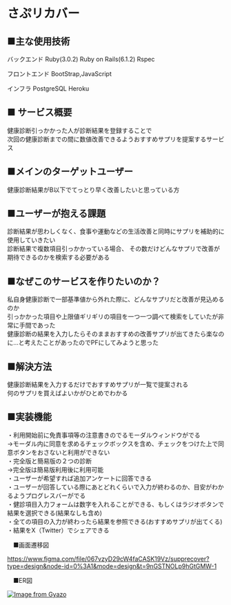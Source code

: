 # さぷリカバー


## ■主な使用技術
バックエンド
Ruby(3.0.2) Ruby on Rails(6.1.2) Rspec

フロントエンド
BootStrap,JavaScript

インフラ
PostgreSQL Heroku

## ■ サービス概要

健康診断引っかかった人が診断結果を登録することで  
次回の健康診断までの間に数値改善できるようおすすめサプリを提案するサービス

## ■メインのターゲットユーザー

健康診断結果がB以下でてっとり早く改善したいと思っている方

## ■ユーザーが抱える課題

診断結果が思わしくなく、食事や運動などの生活改善と同時にサプリを補助的に使用していきたい  
診断結果で複数項目引っかかっている場合、  その数だけどんなサプリで改善が期待できるのかを検索する必要がある

## ■なぜこのサービスを作りたいのか？
私自身健康診断で一部基準値から外れた際に、どんなサプリだと改善が見込めるのか  
引っかかった項目や上限値ギリギリの項目を一つ一つ調べて検索をしていたが非常に手間であった  
健康診断の結果を入力したらそのままおすすめの改善サプリが出てきたら楽なのに…と考えたことがあったのでPFにしてみようと思った

## ■解決方法

健康診断結果を入力するだけでおすすめサプリが一覧で提案される  
何のサプリを買えばよいかがひとめでわかる

## ■実装機能

・利用開始前に免責事項等の注意書きのでるモーダルウィンドウがでる  
→モーダル内に同意を求めるチェックボックスを含め、チェックをつけた上で同意ボタンをおさないと利用ができない  
・完全版と簡易版の２つの診断  
→完全版は簡易版利用後に利用可能  
・ユーザーが希望すれば追加アンケートに回答できる  
・ユーザーが回答している際にあとどれくらいで入力が終わるのか、目安がわかるようプログレスバーがでる  
・健診項目入力フォームは数字を入れることができる、もしくはラジオボタンで結果を選択できる(結果なしも含め)  
・全ての項目の入力が終わったら結果を参照できる(おすすめサプリが出てくる)  
・結果をX（Twitter）でシェアできる  

　■画面遷移図

https://www.figma.com/file/067vzyD29cW4faCASK19Vz/supprecover?type=design&node-id=0%3A1&mode=design&t=9nGSTNOLp9hGtGMW-1

　■ER図

[![Image from Gyazo](https://i.gyazo.com/76972f9fa7bb140483315660130043f0.png)](https://gyazo.com/76972f9fa7bb140483315660130043f0)
